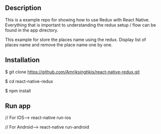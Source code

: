## Description

This is a example repo for showing how to use Redux with React Native. 
Everything that is important to understanding the redux setup / flow can be found in the app directory. 

This example for store the places name using the redux. 
Display list of places name and remove the place name one by one.


## Installation

$ git clone https://github.com/Amriksinghkis/react-native-redux.git

$ cd react-native-redux

$ npm install


## Run app
// For IOS-->
react-native run-ios

// For Android-->
react-native run-android
